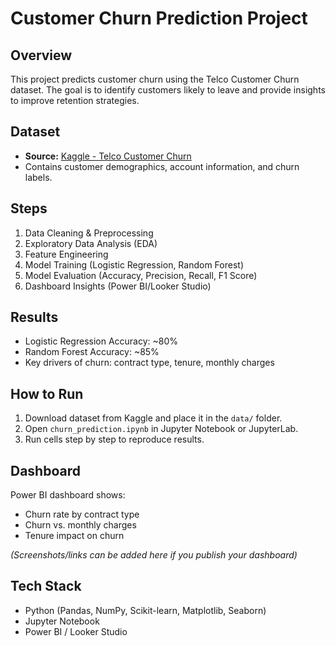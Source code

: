 # Customer Churn Prediction Project

## Overview
This project predicts customer churn using the Telco Customer Churn dataset. 
The goal is to identify customers likely to leave and provide insights to improve retention strategies.

## Dataset
- **Source:** [Kaggle - Telco Customer Churn](https://www.kaggle.com/blastchar/telco-customer-churn)
- Contains customer demographics, account information, and churn labels.

## Steps
1. Data Cleaning & Preprocessing
2. Exploratory Data Analysis (EDA)
3. Feature Engineering
4. Model Training (Logistic Regression, Random Forest)
5. Model Evaluation (Accuracy, Precision, Recall, F1 Score)
6. Dashboard Insights (Power BI/Looker Studio)

## Results
- Logistic Regression Accuracy: ~80%
- Random Forest Accuracy: ~85%
- Key drivers of churn: contract type, tenure, monthly charges

## How to Run
1. Download dataset from Kaggle and place it in the `data/` folder.
2. Open `churn_prediction.ipynb` in Jupyter Notebook or JupyterLab.
3. Run cells step by step to reproduce results.

## Dashboard
Power BI dashboard shows:
- Churn rate by contract type
- Churn vs. monthly charges
- Tenure impact on churn

*(Screenshots/links can be added here if you publish your dashboard)*

## Tech Stack
- Python (Pandas, NumPy, Scikit-learn, Matplotlib, Seaborn)
- Jupyter Notebook
- Power BI / Looker Studio
